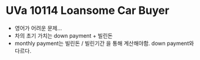 # UVa 10114 Loansome Car Buyer

- 영어가 어려운 문제...
- 차의 초기 가치는 down payment + 빌린돈
- monthly payment는 빌린돈 / 빌린기간 을 통해 계산해야함. down payment와 다르다.
